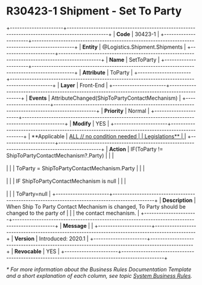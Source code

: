 ﻿---
erp.type: front-end-business-rule
erp.entity: Logistics.Shipment.Shipments
---

# R30423-1 Shipment - Set To Party
+----------------------+-----------------------------------------------------------------------------------------------+
| **Code**             | 30423-1                                                                                       |
+----------------------+-----------------------------------------------------------------------------------------------+
| **Entity**           | @Logistics.Shipment.Shipments                                                                 |
+----------------------+-----------------------------------------------------------------------------------------------+
| **Name**             | SetToParty                                                                                    |
+----------------------+-----------------------------------------------------------------------------------------------+
| **Attribute**        | ToParty                                                                                       |
+----------------------+-----------------------------------------------------------------------------------------------+
| **Layer**            | Front-End                                                                                     |
+----------------------+-----------------------------------------------------------------------------------------------+
| **Events**           | AttributeChanged(ShipToPartyContactMechanism)                                                 |
+----------------------+-----------------------------------------------------------------------------------------------+
| **Priority**         | Normal                                                                                        |
+----------------------+-----------------------------------------------------------------------------------------------+
| **Modify**           | YES                                                                                           |
+----------------------+-----------------------------------------------------------------------------------------------+
| **Applicable         | [ALL // no condition needed                                                                   |
| Legislations**       | ](xref:applicable-legislations)                                                               |
+----------------------+-----------------------------------------------------------------------------------------------+
| **Action**           | IF(ToParty != ShipToPartyContactMechanism?.Party)                                             |
|                      | <br/><br/>                                                                                    |
|                      | ToParty = ShipToPartyContactMechanism.Party                                                   |
|                      | <br/><br/>                                                                                    |
|                      | IF ShipToPartyContactMechanism is null                                                        |
|                      | <br/><br/>                                                                                    |
|                      | ToParty=null                                                                                  |
+----------------------+-----------------------------------------------------------------------------------------------+
| **Description**      | When Ship To Party Contact Mechanism is changed, To Party should be changed to the party of   |
|                      | the contact mechanism.                                                                        |
+----------------------+-----------------------------------------------------------------------------------------------+
| **Message**          |                                                                                               |
+----------------------+-----------------------------------------------------------------------------------------------+
| **Version**          | Introduced: 2020.1                                                                            |
+----------------------+-----------------------------------------------------------------------------------------------+
| **Revocable**        | YES                                                                                           |
+----------------------+-----------------------------------------------------------------------------------------------+

*\* For more information about the Business Rules Documentation Template and a short explanation of each column, see
topic [System Business Rules](../templates/template-description-system-business-rules.md).*

